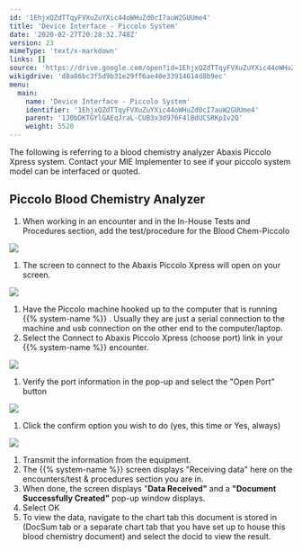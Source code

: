 ```yaml
---
id: '1EhjxQZdTTqyFVXuZuYXic44oWHuZd0cI7auW2GUUme4'
title: 'Device Interface - Piccolo System'
date: '2020-02-27T20:28:32.748Z'
version: 23
mimeType: 'text/x-markdown'
links: []
source: 'https://drive.google.com/open?id=1EhjxQZdTTqyFVXuZuYXic44oWHuZd0cI7auW2GUUme4'
wikigdrive: 'd8a86bc3f5d9b31e29ff6ae40e33914614d8b9ec'
menu:
  main:
    name: 'Device Interface - Piccolo System'
    identifier: '1EhjxQZdTTqyFVXuZuYXic44oWHuZd0cI7auW2GUUme4'
    parent: '1J0bDKTGYlGAEqJraL-CUB3x3d976F4lBdUCSRKpIv2Q'
    weight: 5520
---
```

The following is referring to a blood chemistry analyzer Abaxis Piccolo Xpress system. Contact your MIE Implementer to see if your piccolo system model can be interfaced or quoted.
  
## Piccolo Blood Chemistry Analyzer  

1. When working in an encounter and in the In-House Tests and Procedures section, add the test/procedure for the Blood Chem-Piccolo
  
![](../device-interface-piccolo-system.assets/dbba9481cef238f732d3f6fc1bda5c02.png)  

1. The screen to connect to the Abaxis Piccolo Xpress will open on your screen.
  
![](../device-interface-piccolo-system.assets/a81f829f53e4cb2d366addb29c94d1eb.png)  

1. Have the Piccolo machine hooked up to the computer that is running {{% system-name %}} . Usually they are just a serial connection to the machine and usb connection on the other end to the computer/laptop.
2. Select the Connect to Abaxis Piccolo Xpress (choose port) link in your {{% system-name %}} encounter.
  
![](../device-interface-piccolo-system.assets/324ec0f864a9b2f1d8e7a74da200aeba.png)  

1. Verify the port information in the pop-up and select the "Open Port" button
  
![](../device-interface-piccolo-system.assets/fe5d8c12fe32029055b0b981fce623f4.png)  

1. Click the confirm option you wish to do (yes, this time or Yes, always)
  
![](../device-interface-piccolo-system.assets/7e6e665bfcc21ae7b381749dfd6a8fc0.png)  

1. Transmit the information from the equipment.
2. The {{% system-name %}} screen displays "Receiving data" here on the encounters/test & procedures section you are in.
3. When done, the screen displays "<strong>Data Received"</strong> and a <strong>"Document Successfully Created"</strong> pop-up window displays.
4. Select OK
5. To view the data, navigate to the chart tab this document is stored in (DocSum tab or a separate chart tab that you have set up to house this blood chemistry document) and select the docid to view the result.
